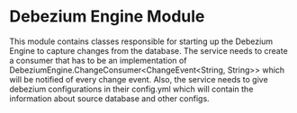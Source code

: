 # Debezium Engine Module

This module contains classes responsible for starting up the Debezium Engine to capture changes from the database. The service needs to create a consumer that has to be an implementation of DebeziumEngine.ChangeConsumer<ChangeEvent<String, String>> which will be notified of every change event. Also, the service needs to give debezium configurations in their config.yml which will contain the information about source database and other configs.
